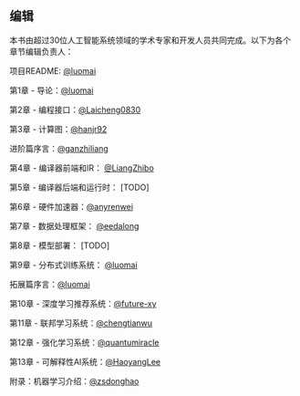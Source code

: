 ## 编辑

本书由超过30位人工智能系统领域的学术专家和开发人员共同完成。以下为各个章节编辑负责人：

项目README: [@luomai](https://github.com/luomai)

第1章 - 导论：[@luomai](https://github.com/luomai)

第2章 - 编程接口：[@Laicheng0830](https://github.com/Laicheng0830)

第3章 - 计算图：[@hanjr92](https://github.com/hanjr92)

进阶篇序言：[@ganzhiliang](https://github.com/ganzhiliang) 

第4章 - 编译器前端和IR： [@LiangZhibo](https://github.com/LiangZhibo)

第5章 - 编译器后端和运行时： [TODO]

第6章 - 硬件加速器：[@anyrenwei](https://github.com/anyrenwei)

第7章 - 数据处理框架： [@eedalong](https://github.com/eedalong)

第8章 - 模型部署： [TODO]

第9章 - 分布式训练系统： [@luomai](https://github.com/luomai)

拓展篇序言：[@luomai](https://github.com/luomai)

第10章 - 深度学习推荐系统：[@future-xy](https://github.com/future-xy)

第11章 - 联邦学习系统：[@chengtianwu](https://github.com/chengtianwu)

第12章 - 强化学习系统：[@quantumiracle](https://github.com/quantumiracle)

第13章 - 可解释性AI系统：[@HaoyangLee](https://github.com/HaoyangLee)

附录：机器学习介绍：[@zsdonghao](https://github.com/zsdonghao)
